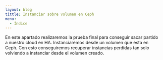 ```yaml
---
layout: blog
tittle: Instanciar sobre volumen en Ceph
menu:
  - Índice
---
```


En este apartado realizaremos la prueba final para conseguir sacar partido a nuestro cloud en HA. Instanciaremos desde un volumen que esta en Ceph. Con esto conseguiremos recuperar instancias perdidas tan solo volviendo a instanciar desde el volumen creado.
